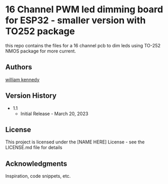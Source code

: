 # 16 Channel PWM led dimming board for ESP32 - smaller version with TO252 package

this repo contains the files for a 16 channel pcb to dim leds using TO-252 NMOS package for more current. 


## Authors

[william kennedy](https://freakylamps.com/)

## Version History


* 1.1
    * Initial Release - March 20, 2023

## License

This project is licensed under the [NAME HERE] License - see the LICENSE.md file for details

## Acknowledgments

Inspiration, code snippets, etc.
